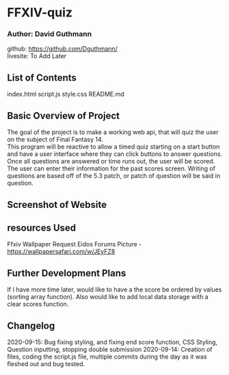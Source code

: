 # FFXIV-quiz

### Author: David Guthmann

github: https://github.com/Dguthmann/  
livesite: To Add Later

## List of Contents

index.html
script.js
style.css
README.md

## Basic Overview of Project

The goal of the project is to make a working web api, that will quiz the user on the subject of Final Fantasy 14.  
This program will be reactive to allow a timed quiz starting on a start button and have a user interface where they can click buttons to answer questions.  
Once all questions are answered or time runs out, the user will be scored.
The user can enter their information for the past scores screen.
Writing of questions are based off of the 5.3 patch, or patch of question will be said in question.

## Screenshot of Website

<!-- To be added later -->

## resources Used

Ffxiv Wallpaper Request Eidos Forums Picture - https://wallpapersafari.com/w/JEyFZ8

## Further Development Plans

If I have more time later, would like to have a the score be ordered by values (sorting array function).  Also would like to add local data storage with a clear scores function.

## Changelog

2020-09-15: Bug fixing styling, and fixing end score function, CSS Styling, Question inputting, stopping double submission
2020-09-14: Creation of files, coding the script.js file, multiple commits during the day as it was fleshed out and bug tested.
